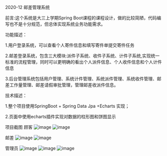 2020-12   邮差管理系统

前言:这个系统是大三上学期Spring Boot课程的课程设计，做的比较简陋，代码编写也不是十分规范，但总体实现系统业务功能需求。

功能描述：

1.用户登录系统，可以查看个人寄件信息和填写寄件单提交寄件任务

2.邮差登录系统，包含三大模块:派件子系统、收件子系统、计件子系统,实现统一标准的流程管理，同时可以更明确的看出个人派件信息、个人收件信息和个人计件信息

3.后台管理系统包括用户管理、系统计件管理、系统派件管理、系统收件管理、邮差工作量管理、邮差请假审批管理，管理邮差收派件信息。

技术描述：

1.整个项目使用SpringBoot + Spring Data Jpa +Echarts 实现；

2.页面中使用echarts插件实现对数据的柱形图和饼图显示

项目截图
顾客
![image](https://user-images.githubusercontent.com/72901123/126270332-e94513f1-5b74-4995-9370-e148c9dc7884.png)
![image](https://user-images.githubusercontent.com/72901123/126270346-7f16e8c2-aa40-410f-a00d-458ad7a1d058.png)

邮差
![image](https://user-images.githubusercontent.com/72901123/126270371-1cd6ca3c-5a17-413c-8d8d-13b3765792ea.png)
![image](https://user-images.githubusercontent.com/72901123/126270393-1c409af8-37f5-430f-8d17-6df75b26f35e.png)

管理员
![image](https://user-images.githubusercontent.com/72901123/126270460-15dc6fd0-89a7-47d4-90ee-ebc559554e1c.png)
![image](https://user-images.githubusercontent.com/72901123/126270485-665482fd-d4fc-4f4e-bac3-474fc406c94f.png)
![image](https://user-images.githubusercontent.com/72901123/126270498-d9270d55-af32-4fe2-b147-f81080c1ccd4.png)


